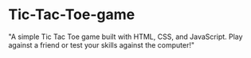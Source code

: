# Tic-Tac-Toe-game
"A simple Tic Tac Toe game built with HTML, CSS, and JavaScript. Play against a friend or test your skills against the computer!"
